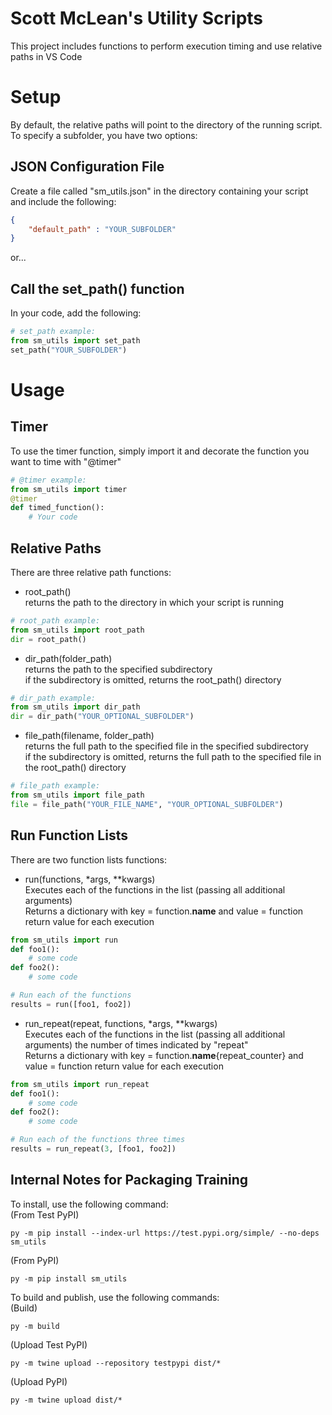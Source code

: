 # Scott McLean's Utility Scripts

This project includes functions to perform execution timing and use relative paths in VS Code

# Setup

By default, the relative paths will point to the directory of the running script.  
To specify a subfolder, you have two options:

## JSON Configuration File
Create a file called "sm_utils.json" in the directory containing your script and include the following:
```json
{
    "default_path" : "YOUR_SUBFOLDER"
}
```

or...

## Call the set_path() function
In your code, add the following:
```py
# set_path example:
from sm_utils import set_path
set_path("YOUR_SUBFOLDER")
```

# Usage

## Timer
To use the timer function, simply import it and decorate the function you want to time with "@timer"
```python
# @timer example:
from sm_utils import timer
@timer
def timed_function():
    # Your code
```

## Relative Paths
There are three relative path functions:

- root_path()  
returns the path to the directory in which your script is running
```py
# root_path example:
from sm_utils import root_path
dir = root_path()
```

- dir_path(folder_path)  
returns the path to the specified subdirectory  
if the subdirectory is omitted, returns the root_path() directory
```py
# dir_path example:
from sm_utils import dir_path
dir = dir_path("YOUR_OPTIONAL_SUBFOLDER")
```

- file_path(filename, folder_path)  
returns the full path to the specified file in the specified subdirectory  
if the subdirectory is omitted, returns the full path to the specified file in the root_path() directory
```py
# file_path example:
from sm_utils import file_path
file = file_path("YOUR_FILE_NAME", "YOUR_OPTIONAL_SUBFOLDER")
```

## Run Function Lists
There are two function lists functions:

- run(functions, *args, **kwargs)  
Executes each of the functions in the list (passing all additional arguments)  
Returns a dictionary with key = function.__name__ and value = function return value for each execution
```py
from sm_utils import run
def foo1():
    # some code
def foo2():
    # some code

# Run each of the functions
results = run([foo1, foo2])
```

- run_repeat(repeat, functions, *args, **kwargs)  
Executes each of the functions in the list (passing all additional arguments) the number of times indicated by "repeat"  
Returns a dictionary with key = function.__name__{repeat_counter} and value = function return value for each execution
```py
from sm_utils import run_repeat
def foo1():
    # some code
def foo2():
    # some code

# Run each of the functions three times
results = run_repeat(3, [foo1, foo2])
```

## Internal Notes for Packaging Training

To install, use the following command:  
(From Test PyPI)
```
py -m pip install --index-url https://test.pypi.org/simple/ --no-deps sm_utils
```

(From PyPI)
```
py -m pip install sm_utils
```

To build and publish, use the following commands:  
(Build)
```
py -m build
```

(Upload Test PyPI)
```
py -m twine upload --repository testpypi dist/*
```

(Upload PyPI)
```
py -m twine upload dist/*
```
